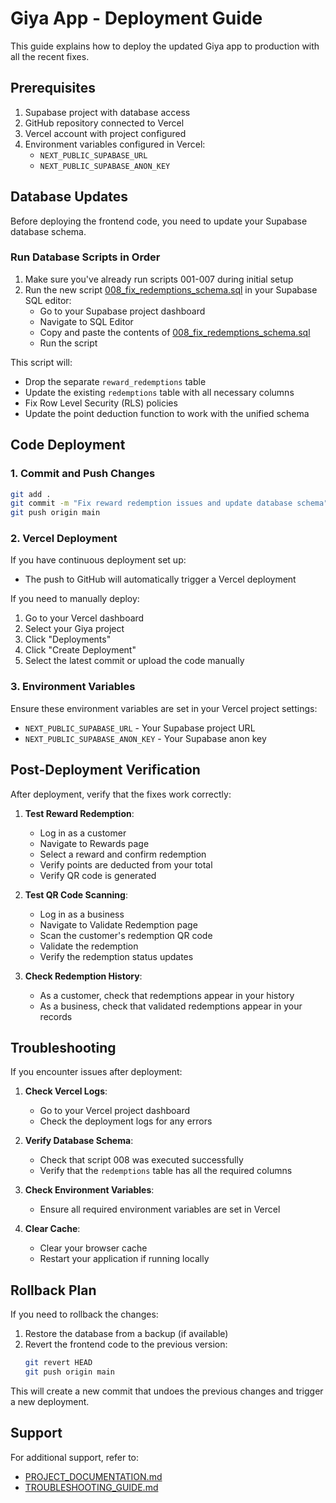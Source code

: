 # Giya App - Deployment Guide

This guide explains how to deploy the updated Giya app to production with all the recent fixes.

## Prerequisites

1. Supabase project with database access
2. GitHub repository connected to Vercel
3. Vercel account with project configured
4. Environment variables configured in Vercel:
   - `NEXT_PUBLIC_SUPABASE_URL`
   - `NEXT_PUBLIC_SUPABASE_ANON_KEY`

## Database Updates

Before deploying the frontend code, you need to update your Supabase database schema.

### Run Database Scripts in Order

1. Make sure you've already run scripts 001-007 during initial setup
2. Run the new script [008_fix_redemptions_schema.sql](file:///c%3A/Users/User/OneDrive/Desktop/giya/scripts/008_fix_redemptions_schema.sql) in your Supabase SQL editor:
   - Go to your Supabase project dashboard
   - Navigate to SQL Editor
   - Copy and paste the contents of [008_fix_redemptions_schema.sql](file:///c%3A/Users/User/OneDrive/Desktop/giya/scripts/008_fix_redemptions_schema.sql)
   - Run the script

This script will:
- Drop the separate `reward_redemptions` table
- Update the existing `redemptions` table with all necessary columns
- Fix Row Level Security (RLS) policies
- Update the point deduction function to work with the unified schema

## Code Deployment

### 1. Commit and Push Changes

```bash
git add .
git commit -m "Fix reward redemption issues and update database schema"
git push origin main
```

### 2. Vercel Deployment

If you have continuous deployment set up:
- The push to GitHub will automatically trigger a Vercel deployment

If you need to manually deploy:
1. Go to your Vercel dashboard
2. Select your Giya project
3. Click "Deployments"
4. Click "Create Deployment"
5. Select the latest commit or upload the code manually

### 3. Environment Variables

Ensure these environment variables are set in your Vercel project settings:
- `NEXT_PUBLIC_SUPABASE_URL` - Your Supabase project URL
- `NEXT_PUBLIC_SUPABASE_ANON_KEY` - Your Supabase anon key

## Post-Deployment Verification

After deployment, verify that the fixes work correctly:

1. **Test Reward Redemption**:
   - Log in as a customer
   - Navigate to Rewards page
   - Select a reward and confirm redemption
   - Verify points are deducted from your total
   - Verify QR code is generated

2. **Test QR Code Scanning**:
   - Log in as a business
   - Navigate to Validate Redemption page
   - Scan the customer's redemption QR code
   - Validate the redemption
   - Verify the redemption status updates

3. **Check Redemption History**:
   - As a customer, check that redemptions appear in your history
   - As a business, check that validated redemptions appear in your records

## Troubleshooting

If you encounter issues after deployment:

1. **Check Vercel Logs**:
   - Go to your Vercel project dashboard
   - Check the deployment logs for any errors

2. **Verify Database Schema**:
   - Check that script 008 was executed successfully
   - Verify that the `redemptions` table has all the required columns

3. **Check Environment Variables**:
   - Ensure all required environment variables are set in Vercel

4. **Clear Cache**:
   - Clear your browser cache
   - Restart your application if running locally

## Rollback Plan

If you need to rollback the changes:

1. Restore the database from a backup (if available)
2. Revert the frontend code to the previous version:
   ```bash
   git revert HEAD
   git push origin main
   ```

This will create a new commit that undoes the previous changes and trigger a new deployment.

## Support

For additional support, refer to:
- [PROJECT_DOCUMENTATION.md](file:///c%3A/Users/User/OneDrive/Desktop/giya/PROJECT_DOCUMENTATION.md)
- [TROUBLESHOOTING_GUIDE.md](file:///c%3A/Users/User/OneDrive/Desktop/giya/TROUBLESHOOTING_GUIDE.md)